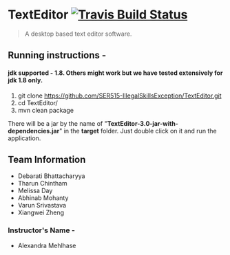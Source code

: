 # TextEditor [![Travis Build Status](https://travis-ci.com/SER515-IllegalSkillsException/TextEditor.svg?branch=master)](https://travis-ci.com/SER515-IllegalSkillsException/TextEditor)
> A desktop based text editor software. 



## Running instructions - 
#### jdk supported - 1.8. Others might work but we have tested extensively for jdk 1.8 only.
1. git clone https://github.com/SER515-IllegalSkillsException/TextEditor.git
2. cd TextEditor/
3. mvn clean package

There will be a jar by the name of "**TextEditor-3.0-jar-with-dependencies.jar**" in the **target** folder. Just double click on it and run the application.


## Team Information
* Debarati Bhattacharyya
* Tharun Chintham
* Melissa Day
* Abhinab Mohanty
* Varun Srivastava
* Xiangwei Zheng

### Instructor's Name - 
* Alexandra Mehlhase
